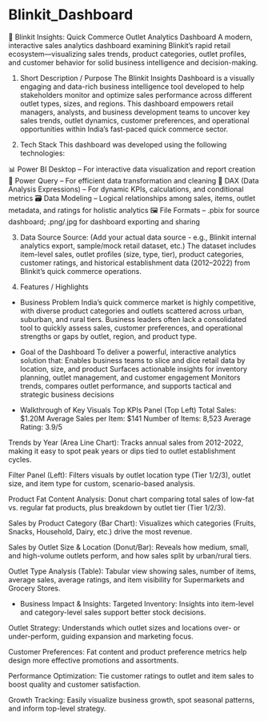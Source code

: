 # Blinkit_Dashboard
🚀 Blinkit Insights: Quick Commerce Outlet Analytics Dashboard
A modern, interactive sales analytics dashboard examining Blinkit’s rapid retail ecosystem—visualizing sales trends, product categories, outlet profiles, and customer behavior for solid business intelligence and decision-making.

1. Short Description / Purpose
The Blinkit Insights Dashboard is a visually engaging and data-rich business intelligence tool developed to help stakeholders monitor and optimize sales performance across different outlet types, sizes, and regions. This dashboard empowers retail managers, analysts, and business development teams to uncover key sales trends, outlet dynamics, customer preferences, and operational opportunities within India’s fast-paced quick commerce sector.

2. Tech Stack
This dashboard was developed using the following technologies:

📊 Power BI Desktop – For interactive data visualization and report creation
🧩 Power Query – For efficient data transformation and cleaning
🧮 DAX (Data Analysis Expressions) – For dynamic KPIs, calculations, and conditional metrics
🗃️ Data Modeling – Logical relationships among sales, items, outlet metadata, and ratings for holistic analytics
🖼️ File Formats – .pbix for source dashboard; .png/.jpg for dashboard exporting and sharing

3. Data Source
Source: (Add your actual data source - e.g., Blinkit internal analytics export, sample/mock retail dataset, etc.)
The dataset includes item-level sales, outlet profiles (size, type, tier), product categories, customer ratings, and historical establishment data (2012–2022) from Blinkit’s quick commerce operations.

4. Features / Highlights
- Business Problem
India’s quick commerce market is highly competitive, with diverse product categories and outlets scattered across urban, suburban, and rural tiers. Business leaders often lack a consolidated tool to quickly assess sales, customer preferences, and operational strengths or gaps by outlet, region, and product type.

- Goal of the Dashboard
To deliver a powerful, interactive analytics solution that:
Enables business teams to slice and dice retail data by location, size, and product
Surfaces actionable insights for inventory planning, outlet management, and customer engagement
Monitors trends, compares outlet performance, and supports tactical and strategic business decisions

- Walkthrough of Key Visuals
Top KPIs Panel (Top Left)
Total Sales: $1.20M
Average Sales per Item: $141
Number of Items: 8,523
Average Rating: 3.9/5

Trends by Year (Area Line Chart):
Tracks annual sales from 2012-2022, making it easy to spot peak years or dips tied to outlet establishment cycles.

Filter Panel (Left):
Filters visuals by outlet location type (Tier 1/2/3), outlet size, and item type for custom, scenario-based analysis.

Product Fat Content Analysis:
Donut chart comparing total sales of low-fat vs. regular fat products, plus breakdown by outlet tier (Tier 1/2/3).

Sales by Product Category (Bar Chart):
Visualizes which categories (Fruits, Snacks, Household, Dairy, etc.) drive the most revenue.

Sales by Outlet Size & Location (Donut/Bar):
Reveals how medium, small, and high-volume outlets perform, and how sales split by urban/rural tiers.

Outlet Type Analysis (Table):
Tabular view showing sales, number of items, average sales, average ratings, and item visibility for Supermarkets and Grocery Stores.

- Business Impact & Insights:
Targeted Inventory: Insights into item-level and category-level sales support better stock decisions.

Outlet Strategy: Understands which outlet sizes and locations over- or under-perform, guiding expansion and marketing focus.

Customer Preferences: Fat content and product preference metrics help design more effective promotions and assortments.

Performance Optimization: Tie customer ratings to outlet and item sales to boost quality and customer satisfaction.

Growth Tracking: Easily visualize business growth, spot seasonal patterns, and inform top-level strategy.



